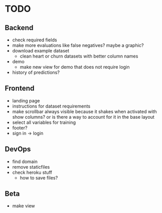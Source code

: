# TODO
## Backend
* check required fields
* make more evaluations like false negatives? maybe a graphic?
* download example dataset
    * clean heart or churn datasets with better column names
* demo
    * make new view for demo that does not require login
* history of predictions?

## Frontend
* landing page
* instructions for dataset requirements
* make scrollbar always visible because it shakes when activated with show columns? or is there a way to account for it in the base layout
* select all variables for training
* footer?
* sign in -> login

## DevOps
* find domain
* remove staticfiles
* check heroku stuff
    * how to save files?

## Beta
* make view
